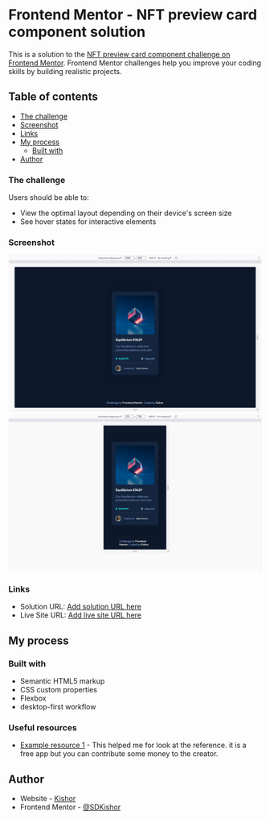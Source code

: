 # Frontend Mentor - NFT preview card component solution

This is a solution to the [NFT preview card component challenge on Frontend Mentor](https://www.frontendmentor.io/challenges/nft-preview-card-component-SbdUL_w0U). Frontend Mentor challenges help you improve your coding skills by building realistic projects.

## Table of contents

- [The challenge](#the-challenge)
- [Screenshot](#screenshot)
- [Links](#links)
- [My process](#my-process)
  - [Built with](#built-with)
- [Author](#author)

### The challenge

Users should be able to:

- View the optimal layout depending on their device's screen size
- See hover states for interactive elements

### Screenshot

<img src="./ScreenShot/Screenshot 2021-12-23 204609.jpg" alt="">
<img src="./ScreenShot/Screenshot 2021-12-23 204649.jpg" alt="">

### Links

- Solution URL: [Add solution URL here](https://your-solution-url.com)
- Live Site URL: [Add live site URL here](https://your-live-site-url.com)

## My process

### Built with

- Semantic HTML5 markup
- CSS custom properties
- Flexbox
- desktop-first workflow

### Useful resources

- [Example resource 1](https://www.pureref.com/) - This helped me for look at the reference. it is a free app but you can contribute some money to the creator.

## Author

- Website - [Kishor]()
- Frontend Mentor - [@SDKishor](https://www.frontendmentor.io/profile/SDKishor)
